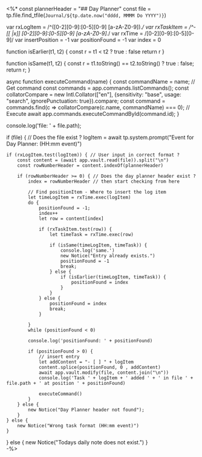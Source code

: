 <%*
const plannerHeader = "## Day Planner"
const file = tp.file.find_tfile(`Journal/${tp.date.now("dddd, MMMM Do YYYY")}`)
 
var rxLogItem = /^([0-2][0-9]:[0-5][0-9] [a-zA-Z0-9]).*/
var rxTaskItem = /^- \[[ |x]\] [0-2][0-9]:[0-5][0-9] [a-zA-Z0-9].*/
var rxTime = /[0-2][0-9]:[0-5][0-9]/
var insertPosition = -1
var positionFound = -1
var index = 0
 
function isEarlier(t1, t2) {
    const r = t1 < t2 ? true : false
    return r
}
 
function isSame(t1, t2) {
    const r = t1.toString() == t2.toString() ? true : false;
    return r;
}
 
async function executeCommand(name) {
    const commandName = name;
    // Get command
    const commands = app.commands.listCommands();
    const collatorCompare = new Intl.Collator(["en"], {sensitivity: "base", usage: "search", ignorePunctuation: true}).compare;
    const command = commands.find(c => collatorCompare(c.name, commandName) === 0);
    // Execute
    await  app.commands.executeCommandById(command.id);
}
 
console.log('file: ' + file.path);
 
if (file) { // Does the file exist ?
    logItem = await tp.system.prompt("Event for Day Planner: (HH:mm event)")
 
    if (rxLogItem.test(logItem)) { // User input in correct format ?
        const content = (await app.vault.read(file)).split("\n")
        const rowNumberHeader = content.indexOf(plannerHeader)
 
        if (rowNumberHeader >= 0) { // Does the day planner header exist ?
            index = rowNumberHeader // then start checking from here
 
            // Find positionItem - Where to insert the log item
            let timeLogItem = rxTime.exec(logItem)
            do {
                positionFound = -1;
                index++
                let row = content[index]
                
                if (rxTaskItem.test(row)) {
                    let timeTask = rxTime.exec(row)
 
                    if (isSame(timeLogItem, timeTask)) {
                        console.log('same.')
                        new Notice("Entry already exists.")
                        positionFound = -1
                        break;
                    } else {
                        if (isEarlier(timeLogItem, timeTask)) {
                            positionFound = index
                        }
                    }
                } else {
                    positionFound = index
                    break;
                }
    
            }
            while (positionFound < 0)
    
            console.log('positionFound: ' + positionFound)
        
            if (positionFound > 0) {
                // insert entry
                let addContent = "- [ ] " + logItem
                content.splice(positionFound, 0 , addContent)
                await app.vault.modify(file, content.join("\n"))
                console.log('Task ' + logItem + ' added ' + ' in file ' + file.path + ' at position ' + positionFound)
 
                executeCommand()
            }
        } else {
            new Notice("Day Planner header not found");
        }
    } else {
        new Notice("Wrong task format (HH:mm event)")
    }
} else {
    new Notice("Todays daily note does not exist.")
}   
-%>